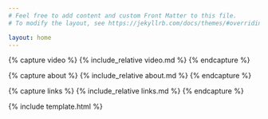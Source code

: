 ```yaml
---
# Feel free to add content and custom Front Matter to this file.
# To modify the layout, see https://jekyllrb.com/docs/themes/#overriding-theme-defaults

layout: home
---
```


{% capture video %}
{% include_relative video.md %}
{% endcapture %}

{% capture about %}
{% include_relative about.md %}
{% endcapture %}

{% capture links %}
{% include_relative links.md %}
{% endcapture %}

{% include template.html %}
